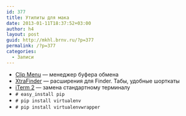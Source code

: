 ```yaml
---
id: 377
title: Утилиты для мака
date: 2013-01-11T18:37:52+03:00
author: h4
layout: post
guid: http://mkhl.brnv.ru/?p=377
permalink: /?p=377
categories:
  - Записи
---
```

  * [Clip Menu](http://www.clipmenu.com/) — менеджер буфера обмена
  * [XtraFinder](http://www.trankynam.com/xtrafinder/) — расширения для Finder. Табы, удобные шорткаты
  * [iTerm 2](http://www.iterm2.com/) &#8212; замена стандартному терминалу 
  * `# easy_install pip` 
  * `# pip install virtualenv`
  * `# pip install virtualenvwrapper`